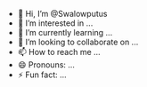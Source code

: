 - 👋 Hi, I’m @Swalowputus
- 👀 I’m interested in ...
- 🌱 I’m currently learning ...
- 💞️ I’m looking to collaborate on ...
- 📫 How to reach me ...
- 😄 Pronouns: ...
- ⚡ Fun fact: ...

<!---
Swalowputus/Swalowputus is a ✨ special ✨ repository because its `README.md` (this file) appears on your GitHub profile.
You can click the Preview link to take a look at your changes.
--->
